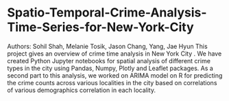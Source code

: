 # Spatio-Temporal-Crime-Analysis-Time-Series-for-New-York-City
Authors: Sohil Shah, Melanie Tosik, Jason Chang, Yang, Jae Hyun
This project gives an overview of crime time analysis in New York City . We have created Python Jupyter notebooks for spatial analysis of different crime types in the city using Pandas, Numpy, Plotly and Leaflet packages. As a second part to this analysis, we worked on ARIMA model on R for predicting the crime counts across various localities in the city based on correlations of various demographics correlation in each locality. 
